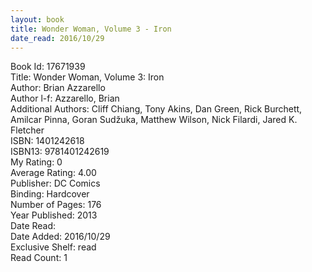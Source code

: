 ```yaml
---
layout: book
title: Wonder Woman, Volume 3 - Iron
date_read: 2016/10/29
---
```


Book Id: 17671939<br />
Title: Wonder Woman, Volume 3: Iron<br />
Author: Brian Azzarello<br />
Author l-f: Azzarello, Brian<br />
Additional Authors: Cliff Chiang, Tony Akins, Dan           Green, Rick Burchett, Amilcar Pinna, Goran Sudžuka, Matthew Wilson, Nick Filardi, Jared K. Fletcher<br />
ISBN: 1401242618<br />
ISBN13: 9781401242619<br />
My Rating: 0<br />
Average Rating: 4.00<br />
Publisher: DC Comics<br />
Binding: Hardcover<br />
Number of Pages: 176<br />
Year Published: 2013<br />
Date Read: <br />
Date Added: 2016/10/29<br />
Exclusive Shelf: read<br />
Read Count: 1<br />

